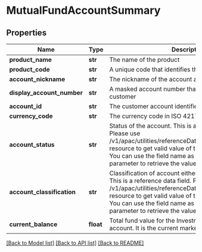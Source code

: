 # MutualFundAccountSummary

## Properties
Name | Type | Description | Notes
------------ | ------------- | ------------- | -------------
**product_name** | **str** | The name of the product | [optional] 
**product_code** | **str** | A unique code that identifies the product | [optional] 
**account_nickname** | **str** | The nickname of the account assigned by the customer | [optional] 
**display_account_number** | **str** | A masked account number that can be displayed to the customer | [optional] 
**account_id** | **str** | The customer account identifier in encrypted format. | [optional] 
**currency_code** | **str** | The currency code in ISO 4217 format | [optional] 
**account_status** | **str** | Status of the account. This is a reference data field. Please use /v1/apac/utilities/referenceData/{accountStatus} resource to get valid value of this field with description. You can use the field name as the referenceCode parameter to retrieve the values. | [optional] 
**account_classification** | **str** | Classification of account either as ASSET or LIABILITY. This is a reference data field. Please use /v1/apac/utilities/referenceData/{accountClassification} resource to get valid value of this field with description. You can use the field name as the referenceCode parameter to retrieve the values. | [optional] 
**current_balance** | **float** | Total fund value for the Investment mutual fund account. It is the current market worth of investment | [optional] 

[[Back to Model list]](../README.md#documentation-for-models) [[Back to API list]](../README.md#documentation-for-api-endpoints) [[Back to README]](../README.md)

